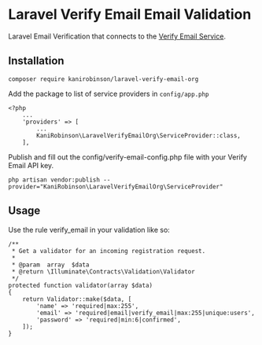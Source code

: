 # Laravel Verify Email Email Validation

Laravel Email Verification that connects to the [Verify Email Service](https://verify-email.org).

## Installation

```
composer require kanirobinson/laravel-verify-email-org
```

Add the package to list of service providers in `config/app.php`

```
<?php
    ...
    'providers' => [
        ...
        KaniRobinson\LaravelVerifyEmailOrg\ServiceProvider::class,
    ],

```

Publish and fill out the config/verify-email-config.php file with your Verify Email API key.

```
php artisan vendor:publish --provider="KaniRobinson\LaravelVerifyEmailOrg\ServiceProvider"
```
## Usage

Use the rule verify_email in your validation like so:

```
/**
 * Get a validator for an incoming registration request.
 *
 * @param  array  $data
 * @return \Illuminate\Contracts\Validation\Validator
 */
protected function validator(array $data)
{
    return Validator::make($data, [
        'name' => 'required|max:255',
        'email' => 'required|email|verify_email|max:255|unique:users',
        'password' => 'required|min:6|confirmed',
    ]);
}
```